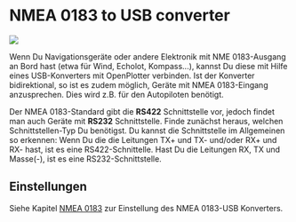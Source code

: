 # NMEA 0183 to USB converter

![](../en/rs422.png)

Wenn Du Navigationsgeräte oder andere Elektronik mit NME 0183-Ausgang an Bord hast (etwa für Wind, Echolot, Kompass...), kannst Du diese mit Hilfe eines USB-Konverters mit OpenPlotter verbinden. Ist der Konverter bidirektional, so ist es zudem möglich, Geräte mit NMEA 0183-Eingang anzusprechen. Dies wird z.B. für den Autopiloten benötigt.

Der NMEA 0183-Standard gibt die **RS422** Schnittstelle vor, jedoch findet man auch Geräte mit **RS232** Schnittstelle. Finde zunächst heraus, welchen Schnittstellen-Typ Du benötigst.
Du kannst die Schnittstelle im Allgemeinen so erkennen: Wenn Du die die Leitungen TX+ und TX- und/oder RX+ und RX- hast, ist es eine RS422-Schnittelle. Hast Du die Leitungen RX, TX und Masse(-), ist es eine RS232-Schnittstelle.

## Einstellungen

Siehe Kapitel [NMEA 0183](/nmea-0183.md) zur Einstellung des NMEA 0183-USB Konverters.
